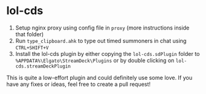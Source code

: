 # lol-cds

1. Setup nginx proxy using config file in `proxy` (more instructions inside that folder)
2. Run `type_clipboard.ahk` to type out timed summoners in chat using `CTRL+SHIFT+V`
3. Install the lol-cds plugin by either copying the `lol-cds.sdPlugin` folder to `%APPDATA%\Elgato\StreamDeck\Plugins` or by double clicking on `lol-cds.streamDeckPlugin`

This is quite a low-effort plugin and could definitely use some love. If you have any fixes or ideas, feel free to create a pull request!
